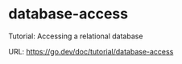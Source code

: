 # database-access

Tutorial: Accessing a relational database

URL: <https://go.dev/doc/tutorial/database-access>
